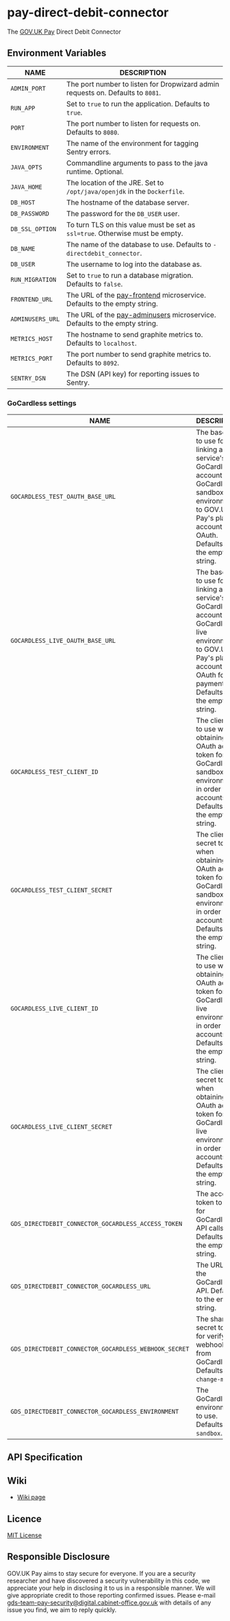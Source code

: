 # pay-direct-debit-connector

The [GOV.UK Pay](https://www.payments.service.gov.uk/) Direct Debit Connector

## Environment Variables

| NAME                    | DESCRIPTION                                                                    |
| ----------------------- | ------------------------------------------------------------------------------ |
| `ADMIN_PORT`            | The port number to listen for Dropwizard admin requests on. Defaults to `8081`. |
| `RUN_APP`               | Set to `true` to run the application. Defaults to `true`. |
| `PORT`                  | The port number to listen for requests on. Defaults to `8080`. |
| `ENVIRONMENT`           | The name of the environment for tagging Sentry errors. |
| `JAVA_OPTS`             | Commandline arguments to pass to the java runtime. Optional. |
| `JAVA_HOME`             | The location of the JRE. Set to `/opt/java/openjdk` in the `Dockerfile`. |
| `DB_HOST`               | The hostname of the database server. |
| `DB_PASSWORD`           | The password for the `DB_USER` user. |
| `DB_SSL_OPTION`         | To turn TLS on this value must be set as `ssl=true`. Otherwise must be empty. |
| `DB_NAME`               | The name of the database to use. Defaults to `-directdebit_connector`. |
| `DB_USER`               | The username to log into the database as. |
| `RUN_MIGRATION`         | Set to `true` to run a database migration. Defaults to `false`. |
| `FRONTEND_URL`          | The URL of the [pay-frontend](https://github.com/alphagov/pay-frontend) microservice. Defaults to the empty string. |
| `ADMINUSERS_URL`        | The URL of the [pay-adminusers](https://github.com/alphagov/pay-adminusers) microservice. Defaults to the empty string. |
| `METRICS_HOST`          | The hostname to send graphite metrics to. Defaults to `localhost`. |
| `METRICS_PORT`          | The port number to send graphite metrics to. Defaults to `8092`. |
| `SENTRY_DSN`            | The DSN (API key) for reporting issues to Sentry. |

### GoCardless settings

| NAME                                                  | DESCRIPTION                                                                    |
| ----------------------------------------------------- | ------------------------------------------------------------------------------ |
| `GOCARDLESS_TEST_OAUTH_BASE_URL`                      | The base URL to use for linking a service's GoCardless account in the GoCardless sandbox environment to GOV.UK Pay's platform account with OAuth. Defaults to the empty string. |
| `GOCARDLESS_LIVE_OAUTH_BASE_URL`                      | The base URL to use for linking a service's GoCardless account in the GoCardless live environment to GOV.UK Pay's platform account with OAuth for live payments. Defaults to the empty string. |
| `GOCARDLESS_TEST_CLIENT_ID`                           | The client ID to use when obtaining an OAuth access token for GoCardless's sandbox environment in order to link accounts. Defaults to the empty string. |
| `GOCARDLESS_TEST_CLIENT_SECRET`                       | The client secret to use when obtaining an OAuth access token for GoCardless's sandbox environment in order to link accounts. Defaults to the empty string. |
| `GOCARDLESS_LIVE_CLIENT_ID`                           | The client ID to use when obtaining an OAuth access token for GoCardless's live environment in order to link accounts. Defaults to the empty string. |
| `GOCARDLESS_LIVE_CLIENT_SECRET`                       | The client secret to use when obtaining an OAuth access token for GoCardless's live environment in order to link accounts. Defaults to the empty string. |
| `GDS_DIRECTDEBIT_CONNECTOR_GOCARDLESS_ACCESS_TOKEN`   | The access token to use for GoCardless API calls. Defaults to the empty string. |
| `GDS_DIRECTDEBIT_CONNECTOR_GOCARDLESS_URL`            | The URL to the GoCardless API. Defaults to the empty string. |
| `GDS_DIRECTDEBIT_CONNECTOR_GOCARDLESS_WEBHOOK_SECRET` | The shared secret to use for verifying webhook calls from GoCardless. Defaults to `change-me`. |
| `GDS_DIRECTDEBIT_CONNECTOR_GOCARDLESS_ENVIRONMENT`    | The GoCardless environment to use. Defaults to `sandbox`. |

## API Specification


## Wiki

- [Wiki page](https://github.com/alphagov/pay-direct-debit/wiki)

## Licence

[MIT License](LICENCE)

## Responsible Disclosure

GOV.UK Pay aims to stay secure for everyone. If you are a security researcher and have discovered a security vulnerability in this code, we appreciate your help in disclosing it to us in a responsible manner. We will give appropriate credit to those reporting confirmed issues. Please e-mail gds-team-pay-security@digital.cabinet-office.gov.uk with details of any issue you find, we aim to reply quickly.

